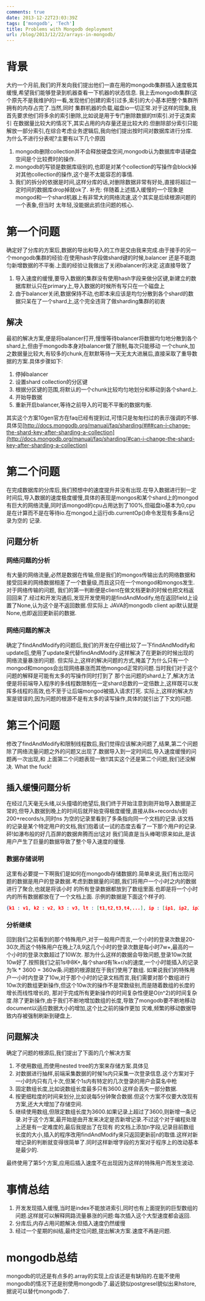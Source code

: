 ```yaml
---
comments: true
date: 2013-12-22T23:03:39Z
tags: ['mongodb', 'Tech']
title: Problems with Mongodb deployment
url: /blog/2013/12/22/arrays-in-mongodb/
---
```


# 背景

大约一个月前,我们的开发向我们提出他们一直在用的mongodb集群插入速度极其缓慢,希望我们能够登录到机器查看一下机器的状态信息.
我上去mongodb集群(这个原先不是我维护的)一看,发现他们创建的索引过多,索引的大小基本把整个集群所拥有的内存占完了.当然,同时 
集群机器的负载,磁盘io一切正常.对于这样的现象,我首先要求他们将多余的索引删除,比如说是用于专门删除数据的ttl索引.对于这类索引
在数据量比较大的情况下,其实占用的内存量还是比较大的.但删除部分索引只能解放一部分索引,在综合考虑业务逻辑后,我向他们提出按时间对数据库进行分库.
为什么不进行分表呢?主要有以下几个原因

1. mongodb删除collection并不会释放硬盘空间,mongodb认为数据库申请硬盘空间是个比较费时的操作.
2. mongodb的写锁是数据库级别的,也即是对某个collection的写操作会block掉对其他collection的操作,这个是不太能容忍的事情.
3. 我们的拆分的依据是时间,这样分库的话,对删除数据非常有好处,直接将超过一定时间的数据库drop掉就ok了.
补充: 伴随着上述插入缓慢的一个现象是mongod和一个shard机器上有非常大的网络流速,这个其实是后续根源问题的一个表象,但当时
太年轻,没能据此抓住问题的核心.

# 第一个问题

确定好了分库的方案后,数据的导出和导入的工作是交由我来完成.由于接手的另一个mongodb集群的经验:在使用hash字段做shard键的时候,balancer
还是不能跑匀新增数据的不平衡.上面的经验让我做出了关闭balancer的决定.这直接导致了

1. 导入速度的缓慢,要导入数据的集群没有使用hash字段来做分区键,新建立的数据库默认只在primary上,导入数据的时候所有写只在一个磁盘上
2. 由于balancer关闭,数据保持不动,也即本来应该是均匀分散到各个shard的数据只呆在了一个shard上,这个完全违背了做sharding集群的初衷

## 解决

最初的解决方案,便是将balancer打开,慢慢等待balancer将数据均匀地分散到各个shard上,但由于mongodb本身对balancer做了限制,每次只能移动
一个chunk,加之数据量比较大,有较多的chunk,在默默等待一天无太大进展后,直接采取了重导数据的方案.具体步骤如下:

1. 停掉balancer
2. 设置shard collection的分区键
3. 根据分区键的范围,将默认的一个chunk比较均匀地划分和移动到各个shard上.
4. 开始导数据
5. 重新开启balancer,等待之前导入的可能不平衡的数据均衡.

其实这个方案10gen官方在faq已经有提到过,可惜只是匆匆扫过的表示强调的不够.具体见[http://docs.mongodb.org/manual/faq/sharding/###can-i-change-the-shard-key-after-sharding-a-collection](http://docs.mongodb.org/manual/faq/sharding/#can-i-change-the-shard-key-after-sharding-a-collection)

# 第二个问题

在完成数据库的分库后,我们预想中的速度提升并没有出现.在导入数据进行到一定时间后,导入数据的速度极度缓慢,具体的表现是mongos和某个shard上的mongod
有巨大的网络流量,同时该mongod的cpu占用达到了100%,但磁盘io基本为0,cpu是在计算而不是在等待io.在mongod上运行db.currentOp()命令发现有多条ns记录为空的
记录.

## 问题分析

### 网络问题的分析

有大量的网络流量,必然是数据在传输,但是我们的mongos传输出去的网络数据和接受回来的网络数据相差了一个数量级,而且这只在一个mongod和mongos发生.对于网络传输的问题,
我们的第一判断便是client在做文档更新的时候也把文档返回回来了.经过和开发沟通后,发现开发使用的是findAndModify,他在返回field上设置了None,认为这个是不返回数据.但实际上
JAVA的mongodb client api默认就是None,也即返回更新前的数据.

### 网络问题的解决

确定了findAndModify的问题后,我们的开发在仔细比较了一下findAndModify和update后,使用了update来代替findAndModify.这样解决了在更新的时候出现的网络流量暴涨的问题.
但实际上,这样的解决问题的方式,掩盖了为什么只有一个mongod和mongos会出现网络暴涨而其他mongod正常的问题.当时我们对于这个问题的解释是可能有太多的写操作同时打到了
那个出问题的shard上了,解决方法便是将前端导入程序的多线程数限制在一定shard总数的一定倍数上,这样既可以发挥多线程的高效,也不至于让后端mongod被插入请求打死.
实际上,这样的解决方案是错误的,因为问题的根源不是有太多的读写操作,具体的就引出了下文的问题.

# 第三个问题

修改了findAndModify和限制线程数后,我们觉得应该解决问题了,结果,第二个问题除了网络流量问题之外的问题又出现了.数据导入到一定时间后,导入速度缓慢的问题再一次出现,和
上面第二个问题表现一致!!其实这个还是第二个问题,我们还没解决. What the fuck!

## 插入缓慢问题分析

在经过几天毫无头绪,以头撞墙的绝望后,我们终于开始注意到刚开始导入数据是正常的,但导入数据到晚上的时间后就开始变得极度缓慢,直接从8k+records/s到200+records/s,同时ns
为空的记录里看到了多条指向同一个文档的记录.该文档的记录是某个特定用户的文档,我们抱着试一试的态度去看了一下那个用户的记录.砰!如瀑布般的好几百屏的数据奔腾而出!这对
我们简直是当头棒喝!原来如此,是该用户产生了巨量的数据导致了整个导入速度的缓慢.

### 数据存储说明

这里有必要提一下啊我们是如何在mongodb存储数据的.简单来说,我们有出现问题的数据是用户的登录数据.考虑到数据量的问题,我们将用户一个小时之内的数据进行了聚合,也就是将该小时
的所有登录数据都放到了数组里面.也即是将一个小时内的所有数据都放在了一个文档上面. 示例的数据是下面这个样子的.

```json
{k1 : v1, k2 : v2, k3 : v3, lt : [t1,t2,t3,t4,...], ip : [ip1, ip2, ip3, ip4, ...]}
```

### 分析继续

回到我们之前看到的那个特殊用户,对于一般用户而言,一个小时的登录次数是20-30次,而这个特殊用户在晚上7,8,9这几个小时的登录次数是每小时7w+,最高的一个小时的登录次数超过了10W次.
那为什么这样的数据会导致问题,登录10w次就10w好了.按照我们之前1s中8K+,每个shard有1k+r/s的速度,一个小时能插入的记录为1k \* 3600 = 360w条.问题的根源就在于我们使用了数组.
如果说我们的特殊用户一小时内登录了10w,对于那个小时的记录文档而言,我们需要对那个数组进行10w次的数组更新操作,但这个10w次的操作不是常数级别,而是随着数组的长度的增长而线性增长的,
那对于完成所有更新操作的时间复杂性便是O(n^2)的时间复杂度.除了更新操作,由于我们不断地增加数组的长度,导致了mongodb要不断地移动document以适应数据大小的增加,这个比之前的操作更加
灾难,频繁的移动数据导致内存被强制刷新到硬盘上.

## 问题解决

确定了问题的根源后,我们提出了下面的几个解决方案

1. 不使用数组,而使用nested tree的方案来存储方案.具体见
2. 对数据进行抽样,前端采集数据的时候1s内只采集一次登录信息.这个方案对于一小时内只有几十次,但某个1s内有特定的几次登录的用户会莫名中枪
3. 固定数组长度,比如说数组长度最多只有3600.这样会丢失一部分数据.
4. 按更细粒度的时间来划分,比如说每5分钟聚合数据.但这个方案不仅要大改现有方案,还大大增加了存储空间.
5. 继续使用数组,但限定数组长度为3600.如果记录上超过了3600,则新增一条记录.对于这个方案,最开始是由开发来决定是否新增记录.不过这个对于编程处理上还是有一定难度的,最后我提出了在现有
的文档上添加n字段,记录目前数组长度的大小,插入的程序改用findAndModify来只返回更新前n的取值.这样对新增记录的判断就变得很简单了.同时这样新增字段的方案对于程序上的改动基本是最少的.

最终使用了第5个方案,应用后插入速度不在出现因为这样的特殊用户而发生波动.

# 事情总结

1. 开发发现插入缓慢,当时是index不能放进索引,同时也有上面提到的巨型数组的问题.这样就可以解释网路流量暴涨的问题:每次插入这个大型速度都会返回.
2. 分库后,内存占用问题解决.但插入速度仍然缓慢
3. 经过一个星期的纠结,最终定位问题,提出解决方案.速度不再是问题.

# mongodb总结

mongodb的坑还是有点多的.array的实现上应该还是有缺陷的.在能不使用mongodb的情况下还是别使用mongodb了.最近貌似postgresel貌似出来hstore,据说可以替代mongodb了.





